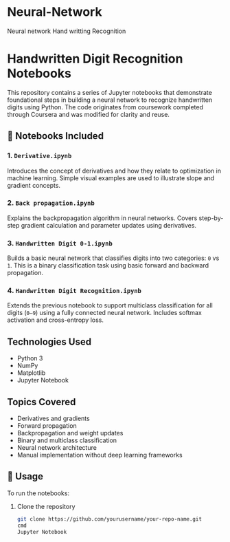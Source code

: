 # Neural-Network
Neural network Hand writting Recognition
# Handwritten Digit Recognition Notebooks

This repository contains a series of Jupyter notebooks that demonstrate foundational steps in building a neural network to recognize handwritten digits using Python. The code originates from coursework completed through Coursera and was modified for clarity and reuse.

## 📁 Notebooks Included

### 1. `Derivative.ipynb`
Introduces the concept of derivatives and how they relate to optimization in machine learning. Simple visual examples are used to illustrate slope and gradient concepts.

### 2. `Back propagation.ipynb`
Explains the backpropagation algorithm in neural networks. Covers step-by-step gradient calculation and parameter updates using derivatives.

### 3. `Handwritten Digit 0-1.ipynb`
Builds a basic neural network that classifies digits into two categories: `0` vs `1`. This is a binary classification task using basic forward and backward propagation.

### 4. `Handwritten Digit Recognition.ipynb`
Extends the previous notebook to support multiclass classification for all digits (`0–9`) using a fully connected neural network. Includes softmax activation and cross-entropy loss.

## Technologies Used

- Python 3
- NumPy
- Matplotlib
- Jupyter Notebook

## Topics Covered

- Derivatives and gradients
- Forward propagation
- Backpropagation and weight updates
- Binary and multiclass classification
- Neural network architecture
- Manual implementation without deep learning frameworks

## 📌 Usage

To run the notebooks:

1. Clone the repository
   ```bash
   git clone https://github.com/yourusername/your-repo-name.git
   cmd
   Jupyter Notebook
